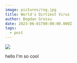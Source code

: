 ```yaml
---
image: pictures/rog.jpg
title: World's Dirtiest Virus
author: Bogdan Grossu
date: 2023-06-01T00:00:00.000Z
tags:
  - post
---
```

![](/pictures/programming-background-concept.jpg)

hello I'm so cool
